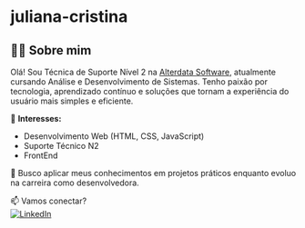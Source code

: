 # juliana-cristina

## 👩‍💻 Sobre mim

Olá! Sou Técnica de Suporte Nível 2 na [Alterdata Software](https://www.alterdata.com.br), atualmente cursando Análise e Desenvolvimento de Sistemas. Tenho paixão por tecnologia, aprendizado contínuo e soluções que tornam a experiência do usuário mais simples e eficiente.

🎯 **Interesses:**
- Desenvolvimento Web (HTML, CSS, JavaScript)
- Suporte Técnico N2 
- FrontEnd

🚀 Busco aplicar meus conhecimentos em projetos práticos enquanto evoluo na carreira como desenvolvedora.

📫 Vamos conectar?  
[![LinkedIn](https://img.shields.io/badge/LinkedIn-000?style=for-the-badge&logo=linkedin&logoColor=0A66C2)](https://www.linkedin.com/in/juliana-cristina-b7a62a2b0?utm_source=share&utm_campaign=share_via&utm_content=profile&utm_medium=ios_app)
